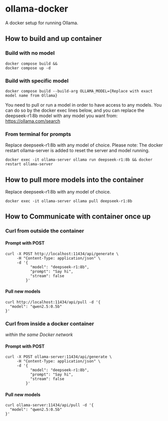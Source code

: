 # ollama-docker
A docker setup for running Ollama.

## How to build and up container

### Build with no model
```
docker compose build &&
docker compose up -d
```

### Build with specific model
```
docker compose build --build-arg OLLAMA_MODEL={Replace with exact model name from Ollama}
```

You need to pull or run a model in order to have access to any models. 
You can do so by the docker exec lines below, and you can replace the deepseek-r1:8b model
with any model you want from: https://ollama.com/search



### From terminal for prompts
Replace deepseek-r1:8b with any model of choice.
Please note: The docker restart ollama-server is added to reset the server and model running. 
```
docker exec -it ollama-server ollama run deepseek-r1:8b && docker restart ollama-server 
```

## How to pull more models into the container
Replace deepseek-r1:8b with any model of choice.
```
docker exec -it ollama-server ollama pull deepseek-r1:8b
```


## How to Communicate with container once up

### Curl from outside the container

#### Prompt with POST

```
curl -X POST http://localhost:11434/api/generate \
     -H "Content-Type: application/json" \
     -d '{
           "model": "deepseek-r1:8b",
           "prompt": "Say hi",
           "stream": false
         }'
```

#### Pull new models
```
curl http://localhost:11434/api/pull -d '{
  "model": "qwen2.5:0.5b"
}'
```

### Curl from inside a docker container
*within the same Docker network*

#### Prompt with POST
```
curl -X POST ollama-server:11434/api/generate \
     -H "Content-Type: application/json" \
     -d '{
           "model": "deepseek-r1:8b",
           "prompt": "Say hi",
           "stream": false
         }'
```

#### Pull new models
```
curl ollama-server:11434/api/pull -d '{
  "model": "qwen2.5:0.5b"
}'
```

